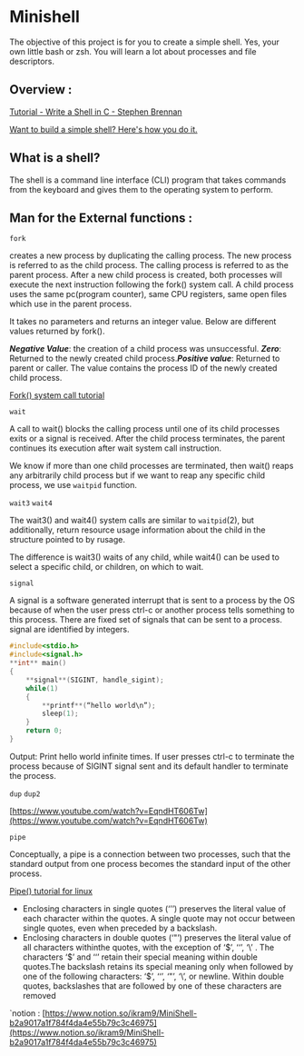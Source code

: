 # Minishell
The objective of this project is for you to create a simple shell. Yes, your
own little bash or zsh. You will learn a lot about processes and file descriptors.

## Overview :

[Tutorial - Write a Shell in C - Stephen Brennan](https://brennan.io/2015/01/16/write-a-shell-in-c/)

[Want to build a simple shell? Here's how you do it.](https://nickolasteixeira.medium.com/want-to-build-a-simple-shell-heres-how-you-do-it-75890647bae8)

## What is a shell?

The shell is a command line interface (CLI) program that takes commands from the keyboard and gives them to the operating system to perform.

## Man for the External functions :

`fork`  

creates a new process by duplicating the calling process. The new process is referred to as the child process. The calling process is referred to as the parent process. After a new child process is created, both processes will execute the next instruction following the fork() system call. A child process uses the same pc(program counter), same CPU registers, same open files which use in the parent process.

It takes no parameters and returns an integer value. Below are different values returned by fork().

***Negative Value***: the creation of a child process was unsuccessful. ***Zero***: Returned to the newly created child process.***Positive value***: Returned to parent or caller. The value contains the process ID of the newly created child process.

[Fork() system call tutorial](https://www.youtube.com/watch?v=xVSPv-9x3gk)

`wait` 

A call to wait() blocks the calling process until one of its child processes exits or a signal is received. After the child process terminates, the parent continues its execution after wait system call instruction.

We know if more than one child processes are terminated, then wait() reaps any arbitrarily child process but if we want to reap any specific child process, we use `waitpid` function.

`wait3`     `wait4`

The wait3() and wait4() system calls are similar to `waitpid`(2), but additionally, return resource usage information about the child in the structure pointed to by rusage.

The difference is  wait3() waits of any child, while wait4() can be used to select a specific child, or children, on which to wait.

`signal`

A signal is a software generated interrupt that is sent to a process by the OS because of when the user press ctrl-c or another process tells something to this process. There are fixed set of signals that can be sent to a process. signal are identified by integers.

```cpp
#include<stdio.h>
#include<signal.h>
**int** main()
{
	**signal**(SIGINT, handle_sigint);
	while(1)
	{
		**printf**(“hello world\n”);
		sleep(1);
	}
	return 0;
}
```

Output: Print hello world infinite times. If user presses ctrl-c to terminate the process because of SIGINT signal sent and its default handler to terminate the process.

`dup` `dup2`

[https://www.youtube.com/watch?v=EqndHT606Tw](https://www.youtube.com/watch?v=EqndHT606Tw)

`pipe`

Conceptually, a pipe is a connection between two processes, such that the standard output from one process becomes the standard input of the other process.

[Pipe() tutorial for linux](https://www.youtube.com/watch?v=uHH7nHkgZ4w)

- Enclosing characters in single quotes (‘’’) preserves the literal value of each character within the quotes. A single quote may not occur between single quotes, even when preceded by a backslash.
- Enclosing characters in double quotes (‘"’) preserves the literal value of all characters withinthe quotes, with the exception of ‘$’, ‘‘’, ‘\’ .  The characters ‘$’ and ‘‘’ retain their special meaning within double quotes.The backslash retains its special meaning only when followed by one of the following characters: ‘$’, ‘‘’, ‘"’, ‘\’, or newline. Within double quotes, backslashes that are followed by one of these characters are removed

`notion : [https://www.notion.so/ikram9/MiniShell-b2a9017a1f784f4da4e55b79c3c46975](https://www.notion.so/ikram9/MiniShell-b2a9017a1f784f4da4e55b79c3c46975)
